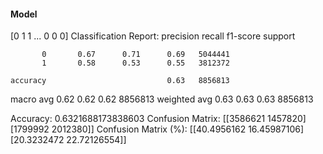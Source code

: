 #### Model
[0 1 1 ... 0 0 0]
Classification Report:
              precision    recall  f1-score   support

           0       0.67      0.71      0.69   5044441
           1       0.58      0.53      0.55   3812372

    accuracy                           0.63   8856813
   macro avg       0.62      0.62      0.62   8856813
weighted avg       0.63      0.63      0.63   8856813

Accuracy: 0.6321688173838603
Confusion Matrix:
[[3586621 1457820]
 [1799992 2012380]]
Confusion Matrix (%):
[[40.4956162  16.45987106]
 [20.3232472  22.72126554]]
